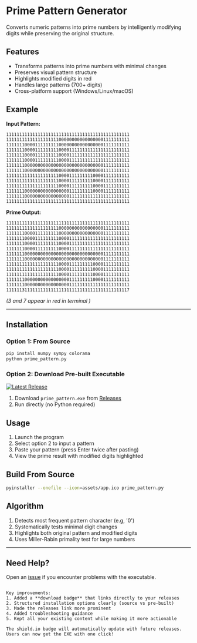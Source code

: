 
# Prime Pattern Generator

Converts numeric patterns into prime numbers by intelligently modifying digits while preserving the original structure.

## Features
- Transforms patterns into prime numbers with minimal changes
- Preserves visual pattern structure
- Highlights modified digits in red
- Handles large patterns (700+ digits)
- Cross-platform support (Windows/Linux/macOS)

## Example
**Input Pattern:**
```
11111111111111111111111111111111111111111111111
11111111111111111111000000000000000001111111111
11111110000111111111000000000000000001111111111
11111110000111111111000011111111111111111111111
11111110000111111111000011111111111111111111111
11111110000111111111000011111111111111111111111
11111110000000000000000000000000000001111111111
11111110000000000000000000000000000001111111111
11111111111111111111000011111111100001111111111
11111111111111111111000011111111100001111111111
11111111111111111111000011111111100001111111111
11111110000000000000000011111111100001111111111
11111110000000000000000011111111111111111111111
11111111111111111111111111111111111111111111111
```

**Prime Output:**
```
11111111111111111111111111111111111111111111111
11111111111111111111000000000000000001111111111
11111110000111111111000000000000000001111111111
11111110000111111111000011111111111111111111111
11111110000111111111000011111111111111111111111
11111110000111111111000011111111111111111111111
11111110000000000000000000000000000001111111111
11111110000000000000000000000000000001111111111
11111111111111111111000011111111100001111111111
11111111111111111111000011111111100001111111111
11111111111111111111000011111111100001111111111
11111110000000000000000011111111100001111111111
11111110000000000000000011111111111111111111111
11111131111111111111111111111111111111111111117
```
*(3 and 7 appear in red in terminal )*

---

## Installation
### Option 1: From Source
```bash
pip install numpy sympy colorama
python prime_pattern.py
```

### Option 2: Download Pre-built Executable
[![Latest Release](https://img.shields.io/github/v/release/fakeshinigami110/make_it_prime?include_prereleases&label=Download%20Windows%20EXE&style=for-the-badge)](https://github.com/fakeshinigami110/make_it_prime/releases/latest)

1. Download `prime_pattern.exe` from [Releases](https://github.com/fakeshinigami110/make_it_prime/releases/tag/prime_pattern)
2. Run directly (no Python required)

## Usage
1. Launch the program
2. Select option 2 to input a pattern
3. Paste your pattern (press Enter twice after pasting)
4. View the prime result with modified digits highlighted

## Build From Source
```bash
pyinstaller --onefile --icon=assets/app.ico prime_pattern.py
```

## Algorithm
1. Detects most frequent pattern character (e.g, '0')
2. Systematically tests minimal digit changes
3. Highlights both original pattern and modified digits
4. Uses Miller-Rabin primality test for large numbers

---

## Need Help?
Open an [issue](https://github.com/fakeshinigami110/make_it_prime/issues) if you encounter problems with the executable.
```

Key improvements:
1. Added a **download badge** that links directly to your releases
2. Structured installation options clearly (source vs pre-built)
3. Made the releases link more prominent
4. Added troubleshooting guidance
5. Kept all your existing content while making it more actionable

The shield.io badge will automatically update with future releases. Users can now get the EXE with one click!